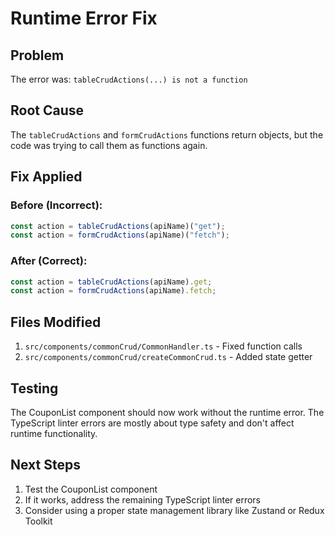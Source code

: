 # Runtime Error Fix

## Problem

The error was: `tableCrudActions(...) is not a function`

## Root Cause

The `tableCrudActions` and `formCrudActions` functions return objects, but the code was trying to call them as functions again.

## Fix Applied

### Before (Incorrect):

```typescript
const action = tableCrudActions(apiName)("get");
const action = formCrudActions(apiName)("fetch");
```

### After (Correct):

```typescript
const action = tableCrudActions(apiName).get;
const action = formCrudActions(apiName).fetch;
```

## Files Modified

1. `src/components/commonCrud/CommonHandler.ts` - Fixed function calls
2. `src/components/commonCrud/createCommonCrud.ts` - Added state getter

## Testing

The CouponList component should now work without the runtime error. The TypeScript linter errors are mostly about type safety and don't affect runtime functionality.

## Next Steps

1. Test the CouponList component
2. If it works, address the remaining TypeScript linter errors
3. Consider using a proper state management library like Zustand or Redux Toolkit

